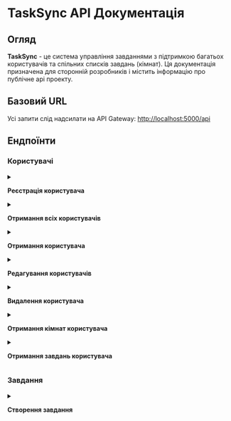 # TaskSync API Документація
## Огляд
**TaskSync** - це система управління завданнями з підтримкою багатьох користувачів та спільних списків завдань (кімнат). Ця документація призначена для сторонній розробників і містить інформацію про публічне api проекту.

## Базовий URL
Усі запити слід надсилати на API Gateway:
[http://localhost:5000/api](http://localhost:5000/api)

## Ендпоїнти
### Користувачі
<details>
<summary>

**Реєстрація користувача**

</summary>

- **URL:** `api/users`
- **Метод**: ==POST==
- **Опис**: Створює нового користувача
**Параметри запиту**
```json
{
    "username": "user001",
    "password": "StrongPassword321!",
    "email": "user001@fakemail.com"
}
```
**Відповіді:**
**201 *Created***
```json
{
    "message": "User created successfully.",
    "user_id": 1
}
```
**422 *Unprocessable Entity***
```json
{
    "error": "Invalid data. 'username', 'email' and 'password' are required."
}
```
**409 *Conflict***
```json
{
    "error": "User already exists. 'username' and 'email' must be unique".
}
```
**500 *Internal Server Error***
```json
{
    "error": "details"
}
```
</details>

<details>
<summary>

**Отримання всіх користувачів**

</summary>

- **URL:** `api/users`
- **Метод**: ==GET==
- **Опис**: Отримує список всіх користувачів

**Відповіді:**
**200 *OK***
```json
[
    {
        "user_id": 1,
        "username": "user001",
        "password": "StrongPassword321!",
        "email": "user001@fakemail.com"
    },
    {
        "user_id": 2,
        "username": "user002",
        "password": "StrongPassword321!",
        "email": "user002@fakemail.com"
    }
]
```
**500 *Internal Server Error***
```json
{
    "error": "details"
}
```
</details>

<details>
<summary>

**Отримання користувача**

</summary>

- **URL:** `api/users/{user_id}`
- **Метод**: ==GET==
- **Опис**: Отримання користувача за id

- **URL:** `api/user/{username}`
- **Метод**: ==GET==
- **Опис**: Отримання користувача за username

**Відповіді:**
**200 *OK***
```json
{
    "user_id": 1,
    "username": "user001",
    "password": "StrongPassword321!",
    "email": "user001@fakemail.com"
}
```
**404 *Not found***
```json
{
    "error": "User is not found"
}
```
**500 *Internal Server Error***
```json
{
    "error": "details"
}
```
</details>

<details>
<summary>

**Редагування користувачів** 

</summary>

- **URL:** `api/users/{user_id}`
- **Метод**: ==PUT==
- **Опис**: Отримання користувача за id
**Параметри запиту (мінімум один)**
```json
{
    "username": "user002",
    "email": "new@fakemail.com",
    "password": "NewPass"
}
```

**Відповіді**
**200 *OK***
```json
{
    "message": "User updated successfully."
}
```
**404 *Not found***
```json
{
    "error": "User is not found."
}
```
**500 *Internal server error***
```json
{
    "error": "details"
}
```
</details>

<details>
<summary>

**Видалення користувача** 

</summary>

- **URL:** `api/users/{user_id}`
- **Метод**: ==DELETE==
- **Опис**: Видалення користувача за id

**Відповіді**
**204 *No Content***
**404 *Not found***
```json
{
    "error": "User is not found."
}
```
**500 *Internal server error***
```json
{
    "error": "details"
}
```
</details>

<details>
<summary>

**Отримання кімнат користувача**

</summary>

- **URL:** `api/users/{user_id}/rooms`
- **Метод**: ==GET==
- **Опис**: Отримання всіх кімнат, в які входить користувач

**Відповіді**
**200 *OK***
```json
[
    {
        "room_id": 1,
        "user_id": 1,
        "code": "1AoQ",
        "title": "Awesome room",
        "description": "Lorem ipsum dolor laborum"
    },
    {
        "room_id": 16,
        "user_id": 1,
        "code": "123AAA",
        "title": "AHAHAHAHA Penis",
        "description": ""
    }
]
```
**404 *Not found***
```json
{
    "error": "User is not found or has no rooms"
}
```
**500 *Internal Server Error***
```json
{
    "error": "details"
}
```
</details>

<details>
<summary>

**Отримання завдань користувача**

</summary>

- **URL:** `api/users/{user_id}/rooms`
- **Метод**: ==GET==
- **Опис**: Отримання всіх завдань, які створив користувач

**Відповіді**
**200 *OK***
```json
[
    {
        "task_id": 1,
        "title": "Купити корову",
        "user_id": 1,
        "room_id": 6,
        "deadline": "01-04-2024",
        "status": 2
    },
    {
        "task_id": 125,
        "title": "Створити ферму",
        "user_id": 1,
        "room_id": 8,
        "deadline": "01-04-2024",
        "status": 3
    }
]
```
**404 *Not found***
```json
{
    "error": "User is not found or has no tasks"
}
```
**500 *Internal Server Error***
```json
{
    "error": "details"
}
```
</details>

### Завдання
<details>
<summary>

**Створення завдання**

</summary>

- **URL:** `/api/tasks`
- **Метод:** ==POST==
- **Опис:** Публікація нового завдання
**Параметри запиту**
```json
{
    "title": "Default",
    "user_id": 1,
    "room_id": 1,
    "deadline": "2024-04-01T00:00:00Z",
    "status": 3 
}
```

**Відповіді**
**201 *Created***
```json
{
    "message": "Task creared successfully",
    "task_id": 6
}
```
**422 *Unprocessable value***
```json
{
    "error": "Invalid data. 'title', 'user_id' and 'room_id' are required"
}
```
**500 *Internal Server Error***
```json
{
    "error": "details"
}
```
</detais>

<details>
<summary>

**Отримання всіх завдань**

</summary>

- **URL:** `/api/tasks`
- **Методи:** ==GET==
- **Опис:** Отримує список всіх завдань

**Відповіді**
**200 *OK***
```json
[
  {
    "id": 1,
    "title": "Fix the bug in the authentication system",
    "description": "There's a critical bug in the login feature that prevents users from logging in under certain conditions.",
    "user_id": 2,
    "room_id": 1,
    "deadline": "2024-10-20T10:00:00Z",
    "status": "pending"
  },
  {
    "id": 2,
    "title": "Create project documentation",
    "description": "Document the API endpoints, data models, and overall project architecture for future reference.",
    "user_id": 4,
    "room_id": 3,
    "deadline": "2024-10-22T16:30:00Z",
    "status": "in_progress"
  },
  {
    "id": 3,
    "title": "Design new homepage layout",
    "description": "Work on the redesign of the main website page to improve user experience and increase conversion rates.",
    "user_id": 3,
    "room_id": 2,
    "deadline": "2024-10-25T08:00:00Z",
    "status": "pending"
  },
  {
    "id": 4,
    "title": "Optimize database queries",
    "description": "Refactor database queries in the tasks service to improve performance for larger datasets.",
    "user_id": 1,
    "room_id": 4,
    "deadline": "2024-10-23T12:00:00Z",
    "status": "completed"
  },
  {
    "id": 5,
    "title": "Prepare user feedback report",
    "description": "Analyze feedback from beta testers and compile a report on their suggestions and concerns.",
    "user_id": 5,
    "room_id": 2,
    "deadline": "2024-10-28T14:45:00Z",
    "status": "pending"
  }
]
```
**500 *Internal Server Error***
```json
{
    "error": "details"
}
```
</details>

<details>
<summary>

**Отримання конкретного завдання за ID**

</summary>

- **URL:** `/api/tasks/{task_id}`
- **Методи:** ==GET==
- **Опис:** Отримує конкретне завдання за його ID.

**Відповіді**
- **200 *OK***
```json
{
  "id": 1,
  "title": "Fix the bug in the authentication system",
  "description": "There's a critical bug in the login feature that prevents users from logging in under certain conditions.",
  "user_id": 2,
  "room_id": 1,
  "deadline": "2024-10-20T10:00:00Z",
  "status": "pending"
}
```
- **404 *Not Found***
```json
{
  "error": "Task is not found."
}
```
- **500 *Internal Server Error***
```json
{
  "error": "details"
}
```
</details>

<details>
<summary>

**Редагування конкретного завдання за ID**

</summary>

- **URL:** `/api/tasks/{task_id}`
- **Методи:** ==PUT==
- **Опис:** Оновлює існуюче завдання за його ID.

**Тіло запиту**
```json
{
  "title": "New title",
  "description": "New description",
  "user_id": 5,
  "room_id": 2,
  "deadline": "2024-11-01T12:00:00Z",
  "status": "completed"
}
```

**Відповіді**
- **200 *OK***
```json
{
  "message": "Task updated successfully."
}
```
- **404 *Not Found***
```json
{
  "error": "Task is not found."
}
```
- **422 *Unprocessable Entity***
```json
{
  "error": "Invalid status value. (1, 2, 3) are possible."
}
```
- **500 *Internal Server Error***
```json
{
  "error": "details"
}
```
</details>

<details>
<summary>

**Видалення конкретного завдання за ID**

</summary>

- **URL:** `/api/tasks/{task_id}`
- **Методи:** ==DELETE==
- **Опис:** Видаляє існуюче завдання за його ID.

**Відповіді**
- **204 *No Content***    
- **404 *Not Found***
```json
{
  "error": "Task is not found."
}
```
- **500 *Internal Server Error***
```json
{
  "error": "details"
}
```
</details>

### Кімнати
<details>
<summary>

**Створення кімнати**

</summary>

- **URL:** `/api/rooms`
- **Метод:** ==POST==
- **Опис:** Створення нової кімнати, в яку автоматично додається користувач, що її створив (завдання не можуть існувати, не належачи до жодної кімнати)
**Параметри запиту**
```json
{
    "user_id": 1,
    "code": "0000",
    "title": "Default Room",
    "description": "AAAAAAAAAAAAAAAAAAAA я дуже втомився"
}
```

**Відповіді**
**201 *Created***
```json
{
    "message": "Room created successfully",
    "room_id": "1"
}
```
**422 *Unprocessable Entity***
```json
{
    "error": "Invalid data. 'user_id' and 'code' are required"
}
```
**409 *Conflict***
```json
{
    "error": "Room already exists. 'code' must be unique"
}
```
**500 *Internal Service Error***
```json
{
    "error": "details"
}
```
</details>

<details>
<summary>

**Отримання кімнат**

</summary>

- **URL:** `/api/rooms`
- **Метод:** ==GET==
- **Опис:** Список всіх кімнат, що існують

**Відповіді**
**200 *ОК***
```json
[
  {
    "id": 1,
    "user_id": 2,
    "code": "ABC123",
    "title": "Project Planning",
    "description": "Room for project planning and task coordination."
  },
  {
    "id": 2,
    "user_id": 3,
    "code": "XYZ456",
    "title": "Design Team",
    "description": "Room for the design team to share ideas and collaborate."
  },
  {
    "id": 3,
    "user_id": 4,
    "code": "LMN789",
    "title": "Development Room",
    "description": "Room for developers to discuss progress and technical challenges."
  }
]
```
**500 *Internal Server Error***
```json
{
    "error": "details"
}
```
</details>

<details>
<summary>

**Отримання конкретної кімнати (шифр)**

</summary>

- **URL:** `/api/rooms/{code}`
- **Метод:** ==GET==
- **Опис:** Отримання кімнати за її індивідуальним шифром

**Відповіді**
**200 *OK***
```json
{
    "id": 2,
    "user_id": 3,
    "code": "XYZ456",
    "title": "Design Team",
    "description": "Room for the design team to share ideas and collaborate."
}
```
**404 *Not found***
```json
{
    "error": "Room is not found."
}
```
**500 *Internal Server Error***
```json
{
    "error": "details"
}
```
</details>

<details>
<summary>

**Отримання конкретної кімнати (номер)**

</summary>

- **URL:** `/api/rooms/{room_id}`
- **Метод:** ==GET==
- **Опис:** Отримання кімнати за її id

**Відповіді**
**200 *ОК***
```json
{
    "id": 1,
    "user_id": 2,
    "code": "ABC123",
    "title": "Project Planning",
    "description": "Room for project planning and task coordination."
}
```
**404 *Not found***
```json
{
    "error": "Room is not found."
}
```
**500 *Internal Server Error***
```json
{
    "error": "details"
}
```
</details>

<details>
<summary>

**Видалення кімнати**

</summary>

- **URL:** `/api/rooms/{room_id}`
- **Метод:** ==DELETE==
- **Опис:** Видалення кімнати за її id

**Відповіді**
**204 *No Content***
**404 *Not found***
```json
{
    "error": "Room is not found."
}
```
**500 *Internal Server Error***
```json
{
    "error": "details"
}
```
</details>

<details>
<summary>

**Отримання користувачів в кімнаті**

</summary>

- **URL:** `/api/rooms/{room_id}/users`
- **Метод:** ==GET==
- **Опис:** Список всіх користувачів, що прикріплені до конкретної кімнати.

**Відповіді**
**200 *ОК***
```json
[
    {
        "user_id": 1,
        "username": "user001",
        "password": "StrongPassword321!",
        "email": "user001@fakemail.com"
    },
    {
        "user_id": 2,
        "username": "user002",
        "password": "StrongPassword321!",
        "email": "user002@fakemail.com"
    }
]
```
**404 *Not found***
```json
{
    "fatal": "Room does not exist or there are no users in room."
}
```
**Примітка:** *Якщо ви отримали цю помилку перевірте наявність кімнати за її номером. Якщо кімната існує, але ви все ж отримали помилку - це може означати, що кімната не була видалена після видалення всіх користувачів, що може призвести до значних витоків пам'яті.*

**500 *Internal Server Error***
```json
{
    "error": "details"
}
```
</details>

<details>
<summary>

**Отримання завдань кімнати**

</summary>

- **URL:** `/api/rooms/{room_id}/tasks`
- **Метод:** ==GET==
- **Опис:** Список всіх завдань всередині кімнати.

**Відповіді**
**200 *ОК***
```json
[
  {
    "id": 1,
    "title": "Fix the bug in the authentication system",
    "description": "There's a critical bug in the login feature that prevents users from logging in under certain conditions.",
    "user_id": 2,
    "room_id": 1,
    "deadline": "2024-10-20T10:00:00Z",
    "status": "pending"
  },
  {
    "id": 2,
    "title": "Create project documentation",
    "description": "Document the API endpoints, data models, and overall project architecture for future reference.",
    "user_id": 4,
    "room_id": 1,
    "deadline": "2024-10-22T16:30:00Z",
    "status": "in_progress"
  }
]
```
**404 *Not found***
```json
{
    "error": "Room is not found or contains no tasks"
}
```
**500 *Internal Server Error***
```json
{
    "error": "details"
}
```
</details>

<details>
<summary>

**Доєднання користувача до кімнати**

</summary>

- **URL:** `/api/rooms/join`
- **Метод:** ==POST==
- **Опис:** Прикріплює певного користувача до певної кімнати.
**Параметри запиту**
```json
{
    "user_id": 1,
    "room_id": 1
}
```

**Відповіді**
**201 *ОК***
```json
{
    "message": "User joined the room."
}
```
**404 *Not found***
```json
{
    "error": "User is not found"
}
```
or
```json
{
    "error": "Room is not found" 
}
```
**409 *Conflict***
```json
{
    "error": "User is already joined."
}
```
**422 *Unprocessable value***
```json
{
    "error": "Invalid data. 'user_id' and 'room_id' are required"
}
```
**500 *Internal Server Error***
```json
{
    "error": "details"
}
```
</details>

<details>
<summary>

**Від'єднання користувача від кімнати**

</summary>

- **URL:** `/api/rooms/remove`
- **Методи:** ==DELETE==
- **Опис:** Від'єднує конкретного користувача від конкретної кімнати
**Параметри запиту**
```json
{
    "user_id": 1,
    "room_id": 1
}
```

**Відповіді**
**200 *OK***
```json
{
    "message": "User removed from room successfully."
}
```
**204 *No Content***
**Примітка:** *Користувача від'єднано, а кімнату видалено, оскільки в ній не лишилось користувачів*
**404 *Not found**
```json
{
    "error": "Relation is not found."
}
```
**422 *Unprocessable Entity***
```json
{
    "error": "Invalid data. 'user_id' and 'room_id' are required"
}
```
**500 *Internal Server Error***
```json
{
    "error": "details"
}
```
</details>
